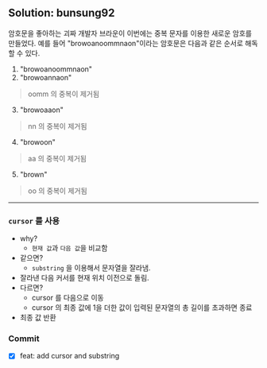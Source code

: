 ## Solution: bunsung92

암호문을 좋아하는 괴짜 개발자 브라운이 이번에는 중복 문자를 이용한 새로운 암호를 만들었다. 예를 들어 "browoanoommnaon"이라는 암호문은 다음과 같은 순서로 해독할 수 있다.

1. "browoanoommnaon"
2. "browoannaon"
> oomm 의 중복이 제거됨
3. "browoaaon"
> nn 의 중복이 제거됨
4. "browoon"
> aa 의 중복이 제거됨
5. "brown"
> oo 의 중복이 제거됨

***
### `cursor` 를 사용
- why?
  - `현재 값`과 `다음 값`을 비교함
- 같으면?
  - `substring` 을 이용해서 문자열을 잘라냄.
- 잘라낸 다음 커서를 현재 위치 이전으로 돌림.
- 다르면?
  - cursor 를 다음으로 이동
  - cursor 의 최종 값에 1을 더한 값이 입력된 문자열의 총 길이를 초과하면 종료
- 최종 값 반환

### Commit
- [x] feat: add cursor and substring